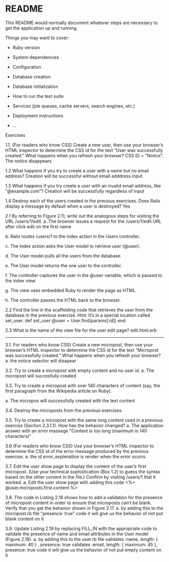 # README

This README would normally document whatever steps are necessary to get the
application up and running.

Things you may want to cover:

* Ruby version

* System dependencies

* Configuration

* Database creation

* Database initialization

* How to run the test suite

* Services (job queues, cache servers, search engines, etc.)

* Deployment instructions

* ...

Exercises

1.1. (For readers who know CSS) Create a new user, then use your browser’s HTML inspector to determine the CSS id for the text “User was successfully created.” What happens when you refresh your browser?
CSS ID = "Notice". The notice disappears

1.2 What happens if you try to create a user with a name but no email address?
Creation will be successful without email adddress input

1.3 What happens if you try create a user with an invalid email address, like “@example.com”?
Creation will be successfully regardless of input

1.4 Destroy each of the users created in the previous exercises. Does Rails display a message by default when a user is destroyed?
Yes


2.1 By referring to Figure 2.11, write out the analogous steps for visiting the URL /users/1/edit.
a .The browser issues a request for the /users/1/edit URL after click edit on the first name

b. Rails routes /users/1 to the index action in the Users controller.

c. The index action asks the User model to retrieve user (@user).

d. The User model pulls all the users from the database.

e. The User model returns the one user to the controller.

f. The controller captures the user in the @user variable, which is passed to the index view.

g. The view uses embedded Ruby to render the page as HTML.

h. The controller passes the HTML back to the browser.

2.2 Find the line in the scaffolding code that retrieves the user from the database in the previous exercise. Hint: It’s in a special location called set_user.
def set_user
  @user = User.find(params[:id])
end


2.3 What is the name of the view file for the user edit page?
edit.html.erb



__________________________________

3.1. For readers who know CSS) Create a new micropost, then use your browser’s HTML inspector to determine the CSS id for the text “Micropost was successfully created.” What happens when you refresh your browser?
a. the notice selector will disapear

3.2. Try to create a micropost with empty content and no user id.
a. The micropost will succesfully created

3.3. Try to create a micropost with over 140 characters of content (say, the first paragraph from the Wikipedia article on Ruby).

a. The micropos will successfully created with the text content

3.4. Destroy the microposts from the previous exercises.

3.5. Try to create a micropost with the same long content used in a previous exercise (Section 2.3.1.1). How has the behavior changed?
a. The application answer with an error massege "Content is too long (maximum is 140 characters)"

3.6 (For readers who know CSS) Use your browser’s HTML inspector to determine the CSS id of the error message produced by the previous exercise.
a. the id error_explenation is render when the error ocurrs


3.7. Edit the user show page to display the content of the user’s first micropost. (Use your technical sophistication (Box 1.2) to guess the syntax based on the other content in the file.) Confirm by visiting /users/1 that it worked.
a. Edit the user show page with adding this code <%= @user.microposts.first.content %>

3.8. The code in Listing 2.18 shows how to add a validation for the presence of micropost content in order to ensure that microposts can’t be blank. Verify that you get the behavior shown in Figure 2.17.
a. by adding this to the micropost.rb file "presence: true" code it will give us the behavior of not put blank content on it

3.9. Update Listing 2.19 by replacing FILL_IN with the appropriate code to validate the presence of name and email attributes in the User model (Figure 2.18).
a. by adding this to the user.rb file  validates :name, length: { maximum: 40 } , presence: true
validates :email, length: { maximum: 45 }, presence: true code it will give us the behavior of not put empty content on it
